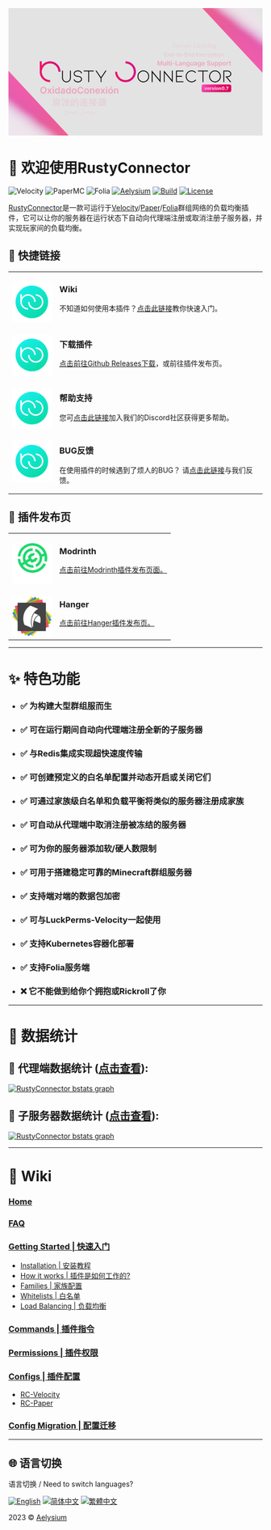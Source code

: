 ![Aelysium Wordmark Image](https://github.com/Aelysium-Group/.github/blob/main/images/rustyconnector-wordmark.png?raw=true)

# 👋 欢迎使用RustyConnector
![Velocity](https://flat.badgen.net/badge/Velocity/3.1.1%20-%203.2.0/1197d1?icon=dockbit)
![PaperMC](https://flat.badgen.net/badge/Paper/1.16%20-%201.20.1/F96854?icon=telegram)
![Folia](https://flat.badgen.net/badge/Folia/Supported/E004BC?icon=maven)
[![Aelysium](https://flat.badgen.net/badge/Discord/Aelysium/5865F2?icon=discord)](https://join.aelysium.group/)
[![Build](https://flat.badgen.net/github/release/Aelysium-Group/rusty-connector?label=Latest%20Stable%20Release&icon=maven)](https://github.com/Aelysium-Group/rusty-connector/releases)
[![License](https://flat.badgen.net/badge/License/MIT/5865F2)](https://github.com/Aelysium-Group/rusty-connector/blob/main/LICENSE)

[RustyConnector]是一款可运行于[Velocity]/[Paper]/[Folia]群组网络的负载均衡插件，它可以让你的服务器在运行状态下自动向代理端注册或取消注册子服务器，并实现玩家间的负载均衡。

<!-- Table-1 -->
<table>
<thead>
<h2>🧭 快捷链接</h2>
</thead>
<tbody>
<tr>
  <td width="80" align="center" valign="top">
    <br>
    <a href="https://github.com/Aelysium-Group/rusty-connector/wiki"><img src="./blob/images/logo/rc-logo.webp"></a>
  </td>
  <td valign="top">
    <h3>Wiki</h3>
    <p>
      不知道如何使用本插件？<a href="https://github.com/Aelysium-Group/rusty-connector/wiki">点击此链接</a>教你快速入门。
    </p>
  </td>
</tr>
<tr>
  <td width="80" align="center" valign="top">
    <br>
    <a href="https://github.com/Aelysium-Group/rusty-connector/releases"><img src="./blob/images/logo/rc-logo.webp"></a>
  </td>
  <td valign="top">
    <h3>下载插件</h3>
    <p>
      <a href="https://github.com/Aelysium-Group/rusty-connector/releases">点击前往Github Releases下载</a>，或前往插件发布页。
    </p>
  </td>
</tr>
<tr>
  <td width="80" align="center" valign="top">
    <br>
    <a href="https://join.aelysium.group"><img src="./blob/images/logo/rc-logo.webp"></a>
  </td>
  <td>
    <h3>帮助支持</h3>
    <p>
      您可<a href="https://join.aelysium.group">点击此链接</a>加入我们的Discord社区获得更多帮助。
    </p>
  </td>
</tr>
<tr>
  <td width="80" align="center" valign="top">
    <br>
    <a href="https://github.com/Aelysium-Group/rusty-connector/issues"><img src="./blob/images/logo/rc-logo.webp"></a>
  </td>
  <td>
    <h3>BUG反馈</h3>
    <p>
      在使用插件的时候遇到了烦人的BUG？ 请<a href="https://github.com/Aelysium-Group/rusty-connector/issues">点击此链接</a>与我们反馈。
    </p>
  </td>
</tr>
</tbody>
</table>

<!-- Table-2 -->
<table>
<thead>
<h2>🚀 插件发布页</h2>
</thead>
<tbody>
<tr>
  <td width="80" align="center" valign="top">
    <br>
    <a href="https://modrinth.com/plugin/rustyconnector"><img src="./blob/images/logo/modrinth.svg"></a>
  </td>
  <td valign="top">
    <h3>Modrinth</h3>
    <p>
      <a href="https://modrinth.com/plugin/rustyconnector">点击前往Modrinth插件发布页面。</a>
    </p>
  </td>
</tr>
<tr>
  <td width="80" align="center" valign="top">
    <br>
    <a href="https://hangar.papermc.io/nathan-i-martin/RustyConnector"><img src="./blob/images/logo/hangar.svg"></a>
  </td>
  <td valign="top">
    <h3>Hanger</h3>
    <p>
      <a href="https://hangar.papermc.io/nathan-i-martin/RustyConnector">点击前往Hanger插件发布页。</a>
    </p>
  </td>
</tr>
</tbody>
</table>

---
# ✨ 特色功能
- ### ✅ 为构建大型群组服而生
- ### ✅ 可在运行期间自动向代理端注册全新的子服务器
- ### ✅ 与Redis集成实现超快速度传输
- ### ✅ 可创建预定义的白名单配置并动态开启或关闭它们
- ### ✅ 可通过家族级白名单和负载平衡将类似的服务器注册成家族
- ### ✅ 可自动从代理端中取消注册被冻结的服务器
- ### ✅ 可为你的服务器添加软/硬人数限制
- ### ✅ 可用于搭建稳定可靠的Minecraft群组服务器
- ### ✅ 支持端对端的数据包加密
- ### ✅ 可与LuckPerms-Velocity一起使用
- ### ✅ 支持Kubernetes容器化部署
- ### ✅ 支持Folia服务端
- ### ❌ 它不能做到给你个拥抱或Rickroll了你

---
# 🎨 数据统计

## 🌌 代理端数据统计 ([点击查看](https://bstats.org/plugin/velocity/RustyConnector/17972)):
[![RustyConnector bstats graph](https://bstats.org/signatures/velocity/RustyConnector.svg)](https://bstats.org/signatures/velocity/RustyConnector.svg)
## 🌌 子服务器数据统计 ([点击查看](https://bstats.org/plugin/bukkit/RustyConnector/17973)):
[![RustyConnector bstats graph](https://bstats.org/signatures/bukkit/RustyConnector.svg)](https://bstats.org/signatures/bukkit/RustyConnector.svg)

---
# 📖 Wiki
### [Home](https://github.com/Aelysium-Group/rusty-connector/wiki)
### [FAQ](https://github.com/Aelysium-Group/rusty-connector/wiki#faq)
### [Getting Started | 快速入门](https://github.com/Aelysium-Group/rusty-connector/wiki/Getting-Started-(First-Time))
  - [Installation | 安装教程](https://github.com/Aelysium-Group/rusty-connector/wiki/Getting-Started-(First-Time))
  - [How it works | 插件是如何工作的?](https://github.com/Aelysium-Group/rusty-connector/wiki/Getting-Started-(First-Time)#how-it-works)
  - [Families | 家族配置](https://github.com/Aelysium-Group/rusty-connector/wiki/Family)
  - [Whitelists | 白名单](https://github.com/Aelysium-Group/rusty-connector/wiki/Whitelist)
  - [Load Balancing | 负载均衡](https://github.com/Aelysium-Group/rusty-connector/wiki/Family#load-balancing)
### [Commands | 插件指令](https://github.com/Aelysium-Group/rusty-connector/wiki/Commands)
### [Permissions | 插件权限](https://github.com/Aelysium-Group/rusty-connector/wiki/Permissions)
### [Configs | 插件配置](https://github.com/Aelysium-Group/rusty-connector/wiki/Config-Migration)
  - [RC-Velocity](https://github.com/Aelysium-Group/rusty-connector/wiki/Config-v2#rc-velocity)
  - [RC-Paper](https://github.com/Aelysium-Group/rusty-connector/wiki/Config-v2#rc-paper)
### [Config Migration | 配置迁移](https://github.com/Aelysium-Group/rusty-connector/wiki/Config-Migration)

---
## 🌐 语言切换

语言切换 / Need to switch languages?

[![English](https://flat.badgen.net/badge/English/Click%20me/blue)](https://github.com/Aelysium-Group/rusty-connector)
[![简体中文](https://flat.badgen.net/badge/简体中文/Click%20me/blue)](https://github.com/Aelysium-Group/rustyconnector-zhhans)
[![繁體中文](https://flat.badgen.net/badge/繁體中文/Click%20me/blue)](https://github.com/Aelysium-Group/rustyconnector-zhhant)

2023 © [Aelysium](https://www.aelysium.group)

<!-- URL LIST -->
[Folia]:https://github.com/PaperMC/Folia
[Paper]: https://papermc.io
[Velocity]: https://velocitypowered.com
[RustyConnector]: https://github.com/Aelysium-Group/rusty-connector
